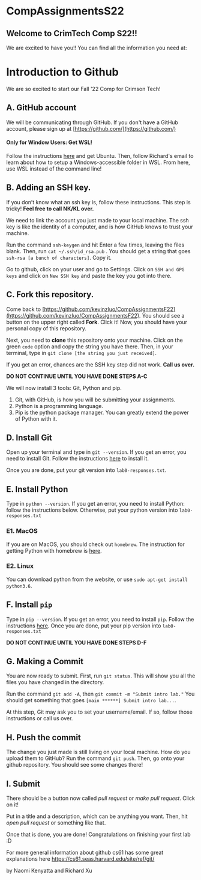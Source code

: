 # CompAssignmentsS22
## Welcome to CrimTech Comp S22!!

We are excited to have you!!
You can find all the information you need at:

# Introduction to Github

We are so excited to start our Fall '22 Comp for Crimson Tech!

## A. GitHub account

We will be communicating through GitHub. If you don't have a GitHub account, please sign up at [https://github.com/](https://github.com/)

#### Only for Window Users: Get WSL!

Follow the instructions [here](https://docs.microsoft.com/en-us/windows/wsl/install) and get Ubuntu. Then, follow Richard's email to learn about how to setup a Windows-accessible folder in WSL. From here, use WSL instead of the command line!

## B. Adding an SSH key.

If you don’t know what an ssh key is, follow these instructions. This step is tricky! **Feel free to call NK/KL over.**

We need to link the account you just made to your local machine. The ssh key is like the identity of a computer, and is how GitHub knows to trust your machine.

Run the command `ssh-keygen` and hit Enter a few times, leaving the files blank. Then, run `cat ~/.ssh/id_rsa.pub` . You should get a string that goes `ssh-rsa [a bunch of characters]`. Copy it.

Go to github, click on your user and go to Settings. Click on `SSH and GPG keys` and click on `New SSH key` and paste the key you got into there.

## C. Fork this repository.

Come back to [https://github.com/kevinzluo/CompAssignmentsF22](https://github.com/kevinzluo/CompAssignmentsF22). You should see a button on the upper right called **Fork**. Click it! Now, you should have your personal copy of this repository.

Next, you need to **clone** this repository onto your machine. Click on the green `code` option and copy the string you have there. Then, in your terminal, type in `git clone [the string you just received]`.

If you get an error, chances are the SSH key step did not work. **Call us over.**

**DO NOT CONTINUE UNTIL YOU HAVE DONE STEPS A-C**

We will now install 3 tools: Git, Python and pip.

1.  Git, with GitHub, is how you will be submitting your assignments.
2.  Python is a programming language.
3.  Pip is the python package manager. You can greatly extend the power of Python with it.

## D. Install Git

Open up your terminal and type in `git --version`. If you get an error, you need to install Git. Follow the instructions [here](https://git-scm.com/book/en/v2/Getting-Started-Installing-Git) to install it.

Once you are done, put your git version into `lab0-responses.txt`.

## E. Install Python

Type in `python --version`. If you get an error, you need to install Python: follow the instructions below. Otherwise, put your python version into `lab0-responses.txt`

### E1\. MacOS

If you are on MacOS, you should check out `homebrew`. The instruction for getting Python with homebrew is [here](https://docs.python-guide.org/starting/install3/osx/).

### E2\. Linux

You can download python from the website, or use `sudo apt-get install python3.6`.

## F. Install `pip`

Type in `pip --version`. If you get an error, you need to install `pip`. Follow the instructions [here](https://pip.pypa.io/en/stable/installing/). Once you are done, put your pip version into `lab0-responses.txt`

**DO NOT CONTINUE UNTIL YOU HAVE DONE STEPS D-F**

## G. Making a Commit

You are now ready to submit. First, run `git status`. This will show you all the files you have changed in the directory.

Run the command `git add -A`, then `git commit -m "Submit intro lab."` You should get something that goes `[main ******] Submit intro lab...`.

At this step, Git may ask you to set your username/email. If so, follow those instructions or call us over.

## H. Push the commit

The change you just made is still living on your local machine. How do you upload them to GitHub? Run the command `git push`. Then, go onto your github repository. You should see some changes there!

## I. Submit

There should be a button now called _pull request_ or _make pull request_. Click on it!

Put in a title and a description, which can be anything you want. Then, hit _open pull request_ or something like that.

Once that is done, you are done! Congratulations on finishing your first lab :D

For more general information about github cs61 has some great explanations here https://cs61.seas.harvard.edu/site/ref/git/

by Naomi Kenyatta and Richard Xu
